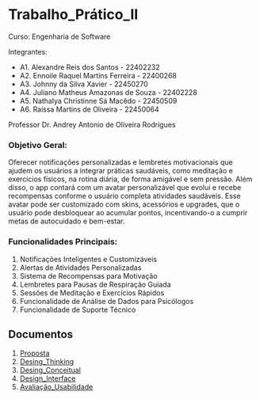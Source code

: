 # Trabalho_Prático_II
Curso: Engenharia de Software

Integrantes: 
+ A1. Alexandre Reis dos Santos - 22402232
+ A2. Ennoile Raquel Martins Ferreira - 22400268
+ A3. Johnny da Silva Xavier - 22450270
+ A4. Juliano Matheus Amazonas de Souza - 22402228
+ A5. Nathalya Christinne Sá Macêdo - 22450509
+ A6. Raíssa Martins de Oliveira - 22450064

Professor Dr. Andrey Antonio de Oliveira Rodrigues
### Objetivo Geral:

Oferecer notificações personalizadas e lembretes motivacionais que ajudem os usuários a integrar práticas saudáveis, como meditação e exercícios físicos, na rotina diária, de forma amigável e sem pressão. Além disso, o app contará com um avatar personalizável que evolui e recebe recompensas conforme o usuário completa atividades saudáveis. Esse avatar pode ser customizado com skins, acessórios e upgrades, que o usuário pode desbloquear ao acumular pontos, incentivando-o a cumprir metas de autocuidado e bem-estar.

### Funcionalidades Principais:

1. Notificações Inteligentes e Customizáveis
2. Alertas de Atividades Personalizadas
3. Sistema de Recompensas para Motivação
4. Lembretes para Pausas de Respiração Guiada
5. Sessões de Meditação e Exercícios Rápidos
6. Funcionalidade de Análise de Dados para Psicólogos
7. Funcionalidade de Suporte Técnico

## Documentos
1. [Proposta](https://github.com/ennoile/Trabalho-Pratico-II/tree/main/docs/1.Proposta)
2. [Desing_Thinking](https://github.com/ennoile/Trabalho-Pratico-II/tree/main/docs/2.Design_Thinking)
3. [Desing_Conceitual](https://github.com/ennoile/Trabalho-Pratico-II/tree/main/docs/2.Design_Thinking)
4. [Design_Interface](https://github.com/ennoile/Trabalho-Pratico-II/tree/main/docs/2.Design_Thinking)
5. [Avaliação_Usabilidade](https://github.com/ennoile/Trabalho-Pratico-II/tree/main/docs/2.Design_Thinking)
